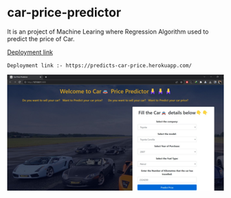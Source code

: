 # car-price-predictor
It is an project  of Machine Learing where Regression Algorithm used to predict the price of Car.



[Deployment link](https://predicts-car-price.herokuapp.com/)


```
Deployment link :- https://predicts-car-price.herokuapp.com/
```

![](img/ss1.jpg)
